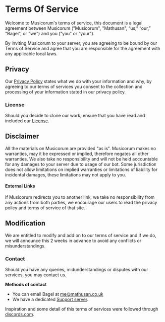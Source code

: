 # Terms Of Service
Welcome to Musicorum's terms of service, this document is a legal agreement between Musicorum ("Musicorum", "Mathusan", “us,” “our,” "Bagel", or "we") and you ("you" or “your”).

By inviting Musicorum to your server, you are agreeing to be bound by our Terms of Service and agree that you are responsible for the agreement with any applicable local laws.

## Privacy
Our [Privacy Policy](https://github.com/bagelwastaken/Musicorum/blob/master/.github/PrivacyPolicy.md) states what we do with your information and why, by agreeing to our terms of services
you consent to the collection and processing of your information stated in our privacy policy.

### License 
Should you decide to clone our work, ensure that you have read and included our [License](https://github.com/bagelwastaken/Musicorum/blob/master/.github/LICENSE).

## Disclaimer
All the materials on Musicorum are provided "as is". Musicorum makes no warranties, may it be expressed or implied, therefore negates all other warranties. 
We also take no responsibility and will not be held accountable for any damages to your server due to usage of our bot. Some jurisdiction does not allow limitations on implied warranties or limitations of liability for incidental damages, these limitations may not apply to you.

#### External Links
If Musicorum redirects you to another link, we take no responsibility from any actions from both parties, we encourage our users to read the privacy policy and terms of service of that site.

## Modification
We are entitled to modify and add on to our terms of service and if we do, we will announce this 2 weeks in advance to avoid any conflicts or misunderstandings.

### Contact
Should you have any queries, midunderstandings or disputes with our services, you may contact us.

__Methods of contact__

* You can email Bagel at me@mathusan.co.uk
* We have a dedicated [Support server](https://discord.gg/GX4Sz9RZew).

Inspiration and some detail of this terms of services were followed through [discords.com](https://discords.com/templates/legal/terms).